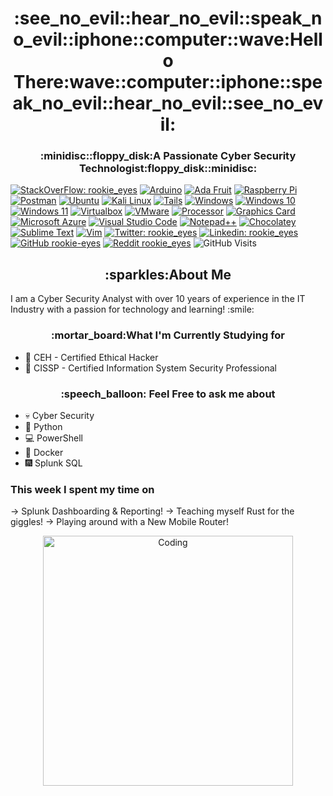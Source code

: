 <h1 align="center">:see_no_evil::hear_no_evil::speak_no_evil::iphone::computer::wave:Hello There:wave::computer::iphone::speak_no_evil::hear_no_evil::see_no_evil:</h1>
<h3 align="center">:minidisc::floppy_disk:A Passionate Cyber Security Technologist:floppy_disk::minidisc:</h3>

[![StackOverFlow: rookie_eyes](https://img.shields.io/badge/stack%20overflow-FE7A16?logo=stack-overflow&logoColor=white&style=for-the-badge)](https://stackoverflow.com/users/22803423/rookie-eyes)
[![Arduino](https://img.shields.io/badge/Arduino-00979D?style=for-the-badge&logo=Arduino&logoColor=white)](https://www.arduino.cc/)
[![Ada Fruit](https://img.shields.io/badge/adafruit-000000?style=for-the-badge&logo=adafruit&logoColor=white)](https://www.adafruit.com/)
[![Raspberry Pi](https://img.shields.io/badge/-RaspberryPi-C51A4A?style=for-the-badge&logo=Raspberry-Pi)](https://www.raspberrypi.org/)
[![Postman](https://img.shields.io/badge/Postman-FF6C37?style=for-the-badge&logo=postman&logoColor=white)](https://www.postman.com/)
[![Ubuntu](https://img.shields.io/badge/Ubuntu-E95420?style=for-the-badge&logo=ubuntu&logoColor=white)](https://ubuntu.com/)
[![Kali Linux](https://img.shields.io/badge/Kali_Linux-557C94?style=for-the-badge&logo=kali-linux&logoColor=white)](https://www.kali.org/)
[![Tails](https://img.shields.io/badge/Tails%20-56347C?&style=for-the-badge&logo=tails&logoColor=white)](https://tails.net/)
[![Windows](https://img.shields.io/badge/Windows-0078D6?style=for-the-badge&logo=windows&logoColor=white)](https://www.microsoft.com/en-gb/windows)
[![Windows 10](https://img.shields.io/badge/Windows_10-0078d4?style=for-the-badge&logo=windows-11&logoColor=white)](https://www.microsoft.com/en-gb/software-download/windows10)
[![Windows 11](https://img.shields.io/badge/Windows_11-0078d4?style=for-the-badge&logo=windows-11&logoColor=white)](https://www.microsoft.com/en-gb/windows/get-windows-11)
[![Virtualbox](https://img.shields.io/badge/VirtualBox-21416b?style=for-the-badge&logo=VirtualBox&logoColor=white)](https://www.virtualbox.org/)
[![VMware](https://img.shields.io/badge/VMware-231f20?style=for-the-badge&logo=VMware&logoColor=white)](https://www.vmware.com/uk/products/workstation-pro/workstation-pro-evaluation.html)
[![Processor](https://img.shields.io/badge/Intel%20Core_i7_13th-0071C5?style=for-the-badge&logo=intel&logoColor=white)](https://www.intel.com/content/www/us/en/homepage.html)
[![Graphics Card](https://img.shields.io/badge/NVIDIA-GTX2060-76B900?style=for-the-badge&logo=nvidia&logoColor=white)](https://www.nvidia.com/en-gb/geforce/graphics-cards/)
[![Microsoft Azure](https://img.shields.io/badge/microsoft%20azure-0089D6?style=for-the-badge&logo=microsoft-azure&logoColor=white)](https://azure.microsoft.com/en-gb)
[![Visual Studio Code](https://img.shields.io/badge/Visual_Studio_Code-0078D4?style=for-the-badge&logo=visual%20studio%20code&logoColor=white)](https://code.visualstudio.com/) 
[![Notepad++](https://img.shields.io/badge/Notepad++-90E59A.svg?style=for-the-badge&logo=notepad%2b%2b&logoColor=black)](https://notepad-plus-plus.org/)
[![Chocolatey](https://img.shields.io/badge/Chocolatey-80B5E3?style=for-the-badge&logo=chocolatey&logoColor=fff)](https://chocolatey.org/)
[![Sublime Text](https://img.shields.io/badge/sublime_text-%23575757.svg?&style=for-the-badge&logo=sublime-text&logoColor=important)](https://www.sublimetext.com/)
[![Vim](https://img.shields.io/badge/VIM-%2311AB00.svg?&style=for-the-badge&logo=vim&logoColor=white)](https://www.vim.org/)
[![Twitter: rookie_eyes](https://img.shields.io/twitter/follow/rookie_eyes?style=social)](https://twitter.com/rookie_eyes)
[![Linkedin: rookie_eyes](https://img.shields.io/badge/-HuwJones-blue?style=flat-square&logo=Linkedin&logoColor=white&link=https://www.linkedin.com/in/huw-laurence-jones-mbcs-cnss-b5389094/)](https://www.linkedin.com/in/huw-laurence-jones-mbcs-cnss-b5389094/)
[![GitHub rookie-eyes](https://img.shields.io/github/followers/rookie-eyes?label=follow&style=social)](https://github.com/rookie-eyes)
[![Reddit rookie_eyes](https://aleen42.github.io/badges/src/reddit.svg)](https://www.reddit.com/user/rookie_eyes/)
![GitHub Visits](https://komarev.com/ghpvc/?username=rookie-eyes&label=Profile%20views&color=0e75b6&style=flat)


<h2 align="center">:sparkles:About Me</h2>
I am a Cyber Security Analyst with over 10 years of experience in the IT Industry with a passion for technology and learning! :smile:

<h3 align="center">:mortar_board:What I'm Currently Studying for</h3>

* :jack_o_lantern: CEH - Certified Ethical Hacker
* :mount_fuji: CISSP - Certified Information System Security Professional

<h3 align="center">:speech_balloon: Feel Free to ask me about</h3>

* :skull: Cyber Security
* :snake: Python
* :computer: PowerShell
* :ship: Docker
* :fireworks: Splunk SQL

<h3 align="centre">This week I spent my time on</h3>

&rarr; Splunk Dashboarding & Reporting!
&rarr; Teaching myself Rust for the giggles!
&rarr; Playing around with a New Mobile Router!
<p align="center">
<img alt="Coding" width ="400" src="https://user-images.githubusercontent.com/74038190/212284158-e840e285-664b-44d7-b79b-e264b5e54825.gif">
<p/>
